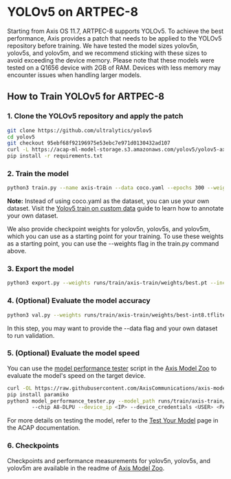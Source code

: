 # YOLOv5 on ARTPEC-8

Starting from Axis OS 11.7, ARTPEC-8 supports YOLOv5. To achieve the best performance, Axis provides a patch that needs to be applied to the YOLOv5 repository before training. We have tested the model sizes yolov5n, yolov5s, and yolov5m, and we recommend sticking with these sizes to avoid exceeding the device memory. Please note that these models were tested on a Q1656 device with 2GB of RAM. Devices with less memory may encounter issues when handling larger models.

## How to Train YOLOv5 for ARTPEC-8

### 1. Clone the YOLOv5 repository and apply the patch

```bash
git clone https://github.com/ultralytics/yolov5
cd yolov5
git checkout 95ebf68f92196975e53ebc7e971d0130432ad107
curl -L https://acap-ml-model-storage.s3.amazonaws.com/yolov5/yolov5-axis-A8.patch | git apply
pip install -r requirements.txt
```

### 2. Train the model

```bash
python3 train.py --name axis-train --data coco.yaml --epochs 300 --weights '' --cfg yolov5n.yaml  --batch-size 128
```

**Note:** Instead of using coco.yaml as the dataset, you can use your own dataset. Visit the [Yolov5 train on custom data](https://docs.ultralytics.com/yolov5/tutorials/train_custom_data/) guide to learn how to annotate your own dataset.

We also provide checkpoint weights for yolov5n, yolov5s, and yolov5m, which you can use as a starting point for your training. To use these weights as a starting point, you can use the --weights flag in the train.py command above.

### 3. Export the model

```bash
python3 export.py --weights runs/train/axis-train/weights/best.pt --include tflite --int8 --per-tensor
```

### 4. (Optional) Evaluate the model accuracy

```bash
python3 val.py --weights runs/train/axis-train/weights/best-int8.tflite
```

In this step, you may want to provide the --data flag and your own dataset to run validation.

### 5. (Optional) Evaluate the model speed

You can use the [model performance tester](https://github.com/AxisCommunications/axis-model-zoo/blob/main/scripts/model_performance_tester.py) script in the [Axis Model Zoo](https://github.com/AxisCommunications/axis-model-zoo/tree/main) to evaluate the model's speed on the target device.

```bash
curl -OL https://raw.githubusercontent.com/AxisCommunications/axis-model-zoo/main/scripts/model_performance_tester.py
pip install paramiko
python3 model_performance_tester.py --model_path runs/train/axis-train/weights/best-int8.tflite --test_duration 100 \\
        --chip A8-DLPU --device_ip <IP> --device_credentials <USER> <PASS>
```

For more details on testing the model, refer to the
[Test Your Model](https://axiscommunications.github.io/acap-documentation/docs/computer-vision-on-device/test-your-model.html)
page in the ACAP documentation.

### 6. Checkpoints

Checkpoints and performance measurements for yolov5n, yolov5s, and yolov5m are available in the
readme of [Axis Model Zoo](../README.md).
